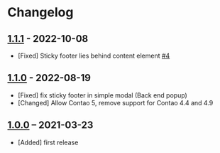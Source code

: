 # Changelog

[//]: <> (
Types of changes
    Added for new features.
    Changed for changes in existing functionality.
    Deprecated for soon-to-be removed features.
    Removed for now removed features.
    Fixed for any bug fixes.
    Security in case of vulnerabilities.
)

## [1.1.1](https://github.com/pdir/contao-sticky-footer/tree/1.1.0) - 2022-10-08

- [Fixed] Sticky footer lies behind content element [#4](https://github.com/pdir/contao-sticky-footer/issues/4)

## [1.1.0](https://github.com/pdir/contao-sticky-footer/tree/1.1.0) - 2022-08-19

- [Fixed] fix sticky footer in simple modal (Back end popup)
- [Changed] Allow Contao 5, remove support for Contao 4.4 and 4.9

## [1.0.0](https://github.com/pdir/contao-sticky-footer/tree/1.0.0) – 2021-03-23

- [Added] first release
